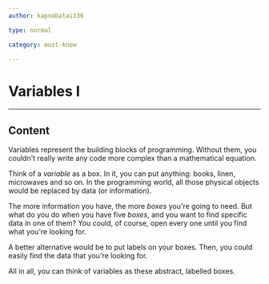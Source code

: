 ```yaml
---
author: kapnobatai136

type: normal

category: must-know

---
```


# Variables I

---
## Content

Variables represent the building blocks of programming. Without them, you couldn't really write any code more complex than a mathematical equation.

Think of a *variable* as a box. In it, you can put anything: books, linen, microwaves and so on. In the programming world, all those physical objects would be replaced by data (or information).

The more information you have, the more *boxes* you're going to need. But what do you do when you have five *boxes*, and you want to find specific data in one of them? You could, of course, open every one until you find what you're looking for.

A better alternative would be to put labels on your boxes. Then, you could easily find the data that you're looking for.

All in all, you can think of variables as these abstract, labelled boxes.